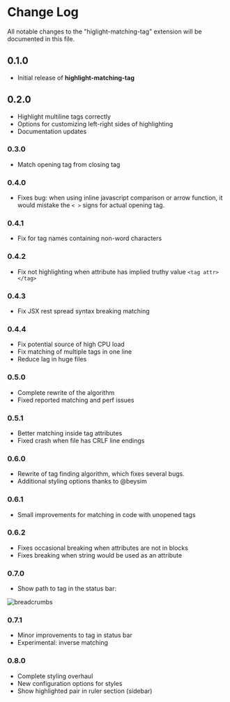 # Change Log
All notable changes to the "higlight-matching-tag" extension will be documented in this file.

## 0.1.0

* Initial release of __highlight-matching-tag__

## 0.2.0

* Highlight multiline tags correctly
* Options for customizing left-right sides of highlighting
* Documentation updates

### 0.3.0

* Match opening tag from closing tag

### 0.4.0

* Fixes bug: when using inline javascript comparison or arrow function, it would mistake the `< >` signs for actual opening tag.

### 0.4.1

* Fix for tag names containing non-word characters

### 0.4.2

* Fix not highlighting when attribute has implied truthy value `<tag attr></tag>`

### 0.4.3

* Fix JSX rest spread syntax breaking matching

### 0.4.4

* Fix potential source of high CPU load
* Fix matching of multiple tags in one line
* Reduce lag in huge files

### 0.5.0

* Complete rewrite of the algorithm
* Fixed reported matching and perf issues

### 0.5.1

* Better matching inside tag attributes
* Fixed crash when file has CRLF line endings

### 0.6.0

* Rewrite of tag finding algorithm, which fixes several bugs.
* Additional styling options thanks to @beysim

### 0.6.1

* Small improvements for matching in code with unopened tags

### 0.6.2

* Fixes occasional breaking when attributes are not in blocks
* Fixes breaking when string would be used as an attribute

### 0.7.0

* Show path to tag in the status bar:

![breadcrumbs](https://images2.imgbox.com/bc/0d/PzVAkYdU_o.png)

### 0.7.1

* Minor improvements to tag in status bar
* Experimental: inverse matching

### 0.8.0

* Complete styling overhaul
* New configuration options for styles
* Show highlighted pair in ruler section (sidebar)